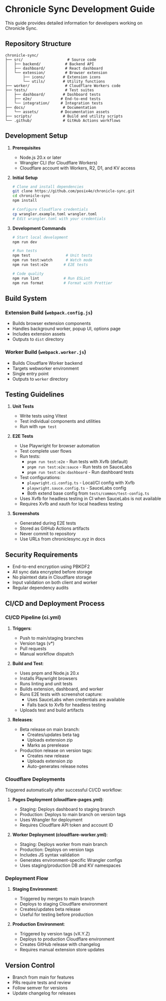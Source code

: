 # Chronicle Sync Development Guide

This guide provides detailed information for developers working on Chronicle Sync.

## Repository Structure

```
chronicle-sync/
├── src/                    # Source code
│   ├── backend/           # Backend API
│   ├── dashboard/         # React dashboard
│   └── extension/         # Browser extension
│       ├── icons/        # Extension icons
│       └── utils/        # Utility functions
├── worker/                # Cloudflare Workers code
├── tests/                 # Test suites
│   ├── dashboard/        # Dashboard tests
│   ├── e2e/             # End-to-end tests
│   └── integration/     # Integration tests
├── docs/                 # Documentation
│   └── assets/          # Documentation assets
├── scripts/              # Build and utility scripts
└── .github/              # GitHub Actions workflows
```

## Development Setup

1. **Prerequisites**
   - Node.js 20.x or later
   - Wrangler CLI (for Cloudflare Workers)
   - Cloudflare account with Workers, R2, D1, and KV access

2. **Initial Setup**
   ```bash
   # Clone and install dependencies
   git clone https://github.com/posix4e/chronicle-sync.git
   cd chronicle-sync
   npm install

   # Configure Cloudflare credentials
   cp wrangler.example.toml wrangler.toml
   # Edit wrangler.toml with your credentials
   ```

3. **Development Commands**
   ```bash
   # Start local development
   npm run dev

   # Run tests
   npm test                # Unit tests
   npm run test:watch      # Watch mode
   npm run test:e2e       # E2E tests

   # Code quality
   npm run lint           # Run ESLint
   npm run format         # Format with Prettier
   ```

## Build System

### Extension Build (`webpack.config.js`)
- Builds browser extension components
- Handles background worker, popup UI, options page
- Includes extension assets
- Outputs to `dist` directory

### Worker Build (`webpack.worker.js`)
- Builds Cloudflare Worker backend
- Targets webworker environment
- Single entry point
- Outputs to `worker` directory

## Testing Guidelines

1. **Unit Tests**
   - Write tests using Vitest
   - Test individual components and utilities
   - Run with `npm test`

2. **E2E Tests**
   - Use Playwright for browser automation
   - Test complete user flows
   - Run tests:
     * `pnpm run test:e2e` - Run tests with Xvfb (default)
     * `pnpm run test:e2e:sauce` - Run tests on SauceLabs
     * `pnpm run test:e2e:dashboard` - Run dashboard tests
   - Test configurations:
     * `playwright.ci.config.ts` - Local/CI config with Xvfb
     * `playwright.sauce.config.ts` - SauceLabs config
     * Both extend base config from `tests/common/test-config.ts`
   - Uses Xvfb for headless testing in CI when SauceLabs is not available
   - Requires Xvfb and xauth for local headless testing

3. **Screenshots**
   - Generated during E2E tests
   - Stored as GitHub Actions artifacts
   - Never commit to repository
   - Use URLs from chroniclesync.xyz in docs

## Security Requirements

- End-to-end encryption using PBKDF2
- All sync data encrypted before storage
- No plaintext data in Cloudflare storage
- Input validation on both client and worker
- Regular dependency audits

## CI/CD and Deployment Process

### CI/CD Pipeline (ci.yml)
1. **Triggers**:
   - Push to main/staging branches
   - Version tags (v*)
   - Pull requests
   - Manual workflow dispatch

2. **Build and Test**:
   - Uses pnpm and Node.js 20.x
   - Installs Playwright browsers
   - Runs linting and unit tests
   - Builds extension, dashboard, and worker
   - Runs E2E tests with screenshot capture:
     * Uses SauceLabs when credentials are available
     * Falls back to Xvfb for headless testing
   - Uploads test and build artifacts

3. **Releases**:
   - Beta release on main branch:
     * Creates/updates beta tag
     * Uploads extension zip
     * Marks as prerelease
   - Production release on version tags:
     * Creates new release
     * Uploads extension zip
     * Auto-generates release notes

### Cloudflare Deployments
Triggered automatically after successful CI/CD workflow:

1. **Pages Deployment (cloudflare-pages.yml)**:
   - Staging: Deploys dashboard to staging branch
   - Production: Deploys to main branch on version tags
   - Uses Wrangler for deployment
   - Requires Cloudflare API token and account ID

2. **Worker Deployment (cloudflare-worker.yml)**:
   - Staging: Deploys worker from main branch
   - Production: Deploys on version tags
   - Includes JS syntax validation
   - Generates environment-specific Wrangler configs
   - Uses staging/production DB and KV namespaces

### Deployment Flow
1. **Staging Environment**:
   - Triggered by merges to main branch
   - Deploys to staging Cloudflare environment
   - Creates/updates beta release
   - Useful for testing before production

2. **Production Environment**:
   - Triggered by version tags (vX.Y.Z)
   - Deploys to production Cloudflare environment
   - Creates GitHub release with changelog
   - Requires manual extension store updates


## Version Control

- Branch from main for features
- PRs require tests and review
- Follow semver for versions
- Update changelog for releases